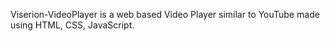 Viserion-VideoPlayer is a web based Video Player similar to YouTube made using HTML, CSS, JavaScript.
